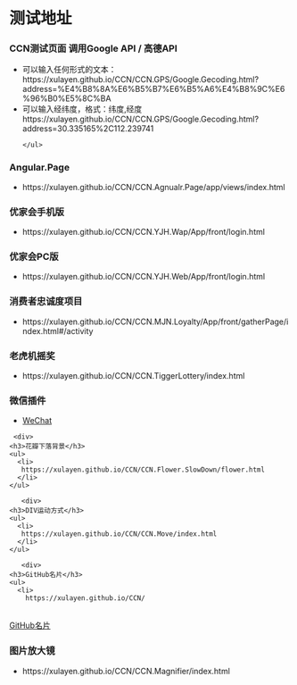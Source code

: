 ﻿# 测试地址
 
<div>
  <div>
  <h3>CCN测试页面 调用Google API / 高德API </h3>
    <ul>
      <li>
         可以输入任何形式的文本：
         <br/>
         https://xulayen.github.io/CCN/CCN.GPS/Google.Gecoding.html?address=%E4%B8%8A%E6%B5%B7%E6%B5%A6%E4%B8%9C%E6%96%B0%E5%8C%BA
      </li>
      <li>
        可以输入经纬度，格式：纬度,经度
       <br/>
        https://xulayen.github.io/CCN/CCN.GPS/Google.Gecoding.html?address=30.335165%2C112.239741
      </li>
        
    </ul>
  </div>

  <div>

  <div>
    <h3>Angular.Page</h3>
    <ul>
      <li>
        https://xulayen.github.io/CCN/CCN.Agnualr.Page/app/views/index.html
      </li>
    </ul>
  </div>
 
  <div>
    <h3>优家会手机版</h3>
    <ul>
      <li>
        https://xulayen.github.io/CCN/CCN.YJH.Wap/App/front/login.html
      </li>
    </ul>
  </div>

 <div>
    <h3>优家会PC版</h3>
    <ul>
      <li>
        https://xulayen.github.io/CCN/CCN.YJH.Web/App/front/login.html
      </li>
    </ul>
  </div>

 <div>
    <h3>消费者忠诚度项目</h3>
    <ul>
      <li>
        https://xulayen.github.io/CCN/CCN.MJN.Loyalty/App/front/gatherPage/index.html#/activity
      </li>
    </ul>
  </div>

 <div>
    <h3>老虎机摇奖</h3>
    <ul>
      <li>
        https://xulayen.github.io/CCN/CCN.TiggerLottery/index.html
      </li>
    </ul>
  </div>

 
   <div>
    <h3>微信插件</h3>
    <ul>
      <li>
        <a href="https://github.com/xulayen/WeChat">WeChat</a>
      </li>
    </ul>
  </div>

     <div>
    <h3>花瓣下落背景</h3>
    <ul>
      <li>
       https://xulayen.github.io/CCN/CCN.Flower.SlowDown/flower.html
      </li>
    </ul>
  </div>


       <div>
    <h3>DIV运动方式</h3>
    <ul>
      <li>
       https://xulayen.github.io/CCN/CCN.Move/index.html
      </li>
    </ul>
  </div>



       <div>
    <h3>GitHub名片</h3>
    <ul>
      <li>
        https://xulayen.github.io/CCN/
<br>
        <a href="https://github.com/xulayen/github-widget-user">GitHub名片</a>
      </li>
    </ul>
  </div>


   <div>
    <h3>图片放大镜</h3>
    <ul>
      <li>
         https://xulayen.github.io/CCN/CCN.Magnifier/index.html
      </li>
    </ul> 
  </div>

  </div>
</div>
